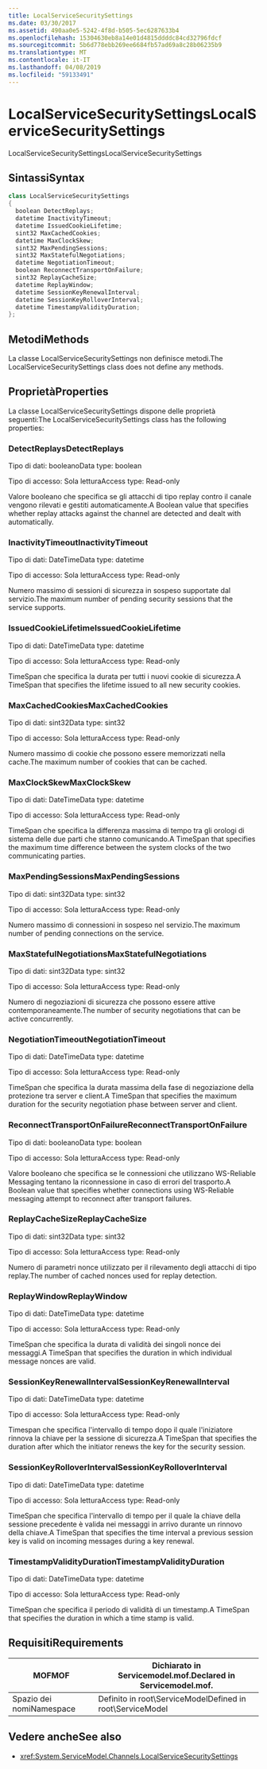 ```yaml
---
title: LocalServiceSecuritySettings
ms.date: 03/30/2017
ms.assetid: 490aa0e5-5242-4f8d-b505-5ec6287633b4
ms.openlocfilehash: 15304630eb8a14e01d4815ddddc84cd32796fdcf
ms.sourcegitcommit: 5b6d778ebb269ee6684fb57ad69a8c28b06235b9
ms.translationtype: MT
ms.contentlocale: it-IT
ms.lasthandoff: 04/08/2019
ms.locfileid: "59133491"
---
```

# <a name="localservicesecuritysettings"></a><span data-ttu-id="b7dda-102">LocalServiceSecuritySettings</span><span class="sxs-lookup"><span data-stu-id="b7dda-102">LocalServiceSecuritySettings</span></span>
<span data-ttu-id="b7dda-103">LocalServiceSecuritySettings</span><span class="sxs-lookup"><span data-stu-id="b7dda-103">LocalServiceSecuritySettings</span></span>  
  
## <a name="syntax"></a><span data-ttu-id="b7dda-104">Sintassi</span><span class="sxs-lookup"><span data-stu-id="b7dda-104">Syntax</span></span>  
  
```csharp
class LocalServiceSecuritySettings  
{  
  boolean DetectReplays;  
  datetime InactivityTimeout;  
  datetime IssuedCookieLifetime;  
  sint32 MaxCachedCookies;  
  datetime MaxClockSkew;  
  sint32 MaxPendingSessions;  
  sint32 MaxStatefulNegotiations;  
  datetime NegotiationTimeout;  
  boolean ReconnectTransportOnFailure;  
  sint32 ReplayCacheSize;  
  datetime ReplayWindow;  
  datetime SessionKeyRenewalInterval;  
  datetime SessionKeyRolloverInterval;  
  datetime TimestampValidityDuration;  
};  
```  
  
## <a name="methods"></a><span data-ttu-id="b7dda-105">Metodi</span><span class="sxs-lookup"><span data-stu-id="b7dda-105">Methods</span></span>  
 <span data-ttu-id="b7dda-106">La classe LocalServiceSecuritySettings non definisce metodi.</span><span class="sxs-lookup"><span data-stu-id="b7dda-106">The LocalServiceSecuritySettings class does not define any methods.</span></span>  
  
## <a name="properties"></a><span data-ttu-id="b7dda-107">Proprietà</span><span class="sxs-lookup"><span data-stu-id="b7dda-107">Properties</span></span>  
 <span data-ttu-id="b7dda-108">La classe LocalServiceSecuritySettings dispone delle proprietà seguenti:</span><span class="sxs-lookup"><span data-stu-id="b7dda-108">The LocalServiceSecuritySettings class has the following properties:</span></span>  
  
### <a name="detectreplays"></a><span data-ttu-id="b7dda-109">DetectReplays</span><span class="sxs-lookup"><span data-stu-id="b7dda-109">DetectReplays</span></span>  
 <span data-ttu-id="b7dda-110">Tipo di dati: booleano</span><span class="sxs-lookup"><span data-stu-id="b7dda-110">Data type: boolean</span></span>  
  
 <span data-ttu-id="b7dda-111">Tipo di accesso: Sola lettura</span><span class="sxs-lookup"><span data-stu-id="b7dda-111">Access type: Read-only</span></span>  
  
 <span data-ttu-id="b7dda-112">Valore booleano che specifica se gli attacchi di tipo replay contro il canale vengono rilevati e gestiti automaticamente.</span><span class="sxs-lookup"><span data-stu-id="b7dda-112">A Boolean value that specifies whether replay attacks against the channel are detected and dealt with automatically.</span></span>  
  
### <a name="inactivitytimeout"></a><span data-ttu-id="b7dda-113">InactivityTimeout</span><span class="sxs-lookup"><span data-stu-id="b7dda-113">InactivityTimeout</span></span>  
 <span data-ttu-id="b7dda-114">Tipo di dati: DateTime</span><span class="sxs-lookup"><span data-stu-id="b7dda-114">Data type: datetime</span></span>  
  
 <span data-ttu-id="b7dda-115">Tipo di accesso: Sola lettura</span><span class="sxs-lookup"><span data-stu-id="b7dda-115">Access type: Read-only</span></span>  
  
 <span data-ttu-id="b7dda-116">Numero massimo di sessioni di sicurezza in sospeso supportate dal servizio.</span><span class="sxs-lookup"><span data-stu-id="b7dda-116">The maximum number of pending security sessions that the service supports.</span></span>  
  
### <a name="issuedcookielifetime"></a><span data-ttu-id="b7dda-117">IssuedCookieLifetime</span><span class="sxs-lookup"><span data-stu-id="b7dda-117">IssuedCookieLifetime</span></span>  
 <span data-ttu-id="b7dda-118">Tipo di dati: DateTime</span><span class="sxs-lookup"><span data-stu-id="b7dda-118">Data type: datetime</span></span>  
  
 <span data-ttu-id="b7dda-119">Tipo di accesso: Sola lettura</span><span class="sxs-lookup"><span data-stu-id="b7dda-119">Access type: Read-only</span></span>  
  
 <span data-ttu-id="b7dda-120">TimeSpan che specifica la durata per tutti i nuovi cookie di sicurezza.</span><span class="sxs-lookup"><span data-stu-id="b7dda-120">A TimeSpan that specifies the lifetime issued to all new security cookies.</span></span>  
  
### <a name="maxcachedcookies"></a><span data-ttu-id="b7dda-121">MaxCachedCookies</span><span class="sxs-lookup"><span data-stu-id="b7dda-121">MaxCachedCookies</span></span>  
 <span data-ttu-id="b7dda-122">Tipo di dati: sint32</span><span class="sxs-lookup"><span data-stu-id="b7dda-122">Data type: sint32</span></span>  
  
 <span data-ttu-id="b7dda-123">Tipo di accesso: Sola lettura</span><span class="sxs-lookup"><span data-stu-id="b7dda-123">Access type: Read-only</span></span>  
  
 <span data-ttu-id="b7dda-124">Numero massimo di cookie che possono essere memorizzati nella cache.</span><span class="sxs-lookup"><span data-stu-id="b7dda-124">The maximum number of cookies that can be cached.</span></span>  
  
### <a name="maxclockskew"></a><span data-ttu-id="b7dda-125">MaxClockSkew</span><span class="sxs-lookup"><span data-stu-id="b7dda-125">MaxClockSkew</span></span>  
 <span data-ttu-id="b7dda-126">Tipo di dati: DateTime</span><span class="sxs-lookup"><span data-stu-id="b7dda-126">Data type: datetime</span></span>  
  
 <span data-ttu-id="b7dda-127">Tipo di accesso: Sola lettura</span><span class="sxs-lookup"><span data-stu-id="b7dda-127">Access type: Read-only</span></span>  
  
 <span data-ttu-id="b7dda-128">TimeSpan che specifica la differenza massima di tempo tra gli orologi di sistema delle due parti che stanno comunicando.</span><span class="sxs-lookup"><span data-stu-id="b7dda-128">A TimeSpan that specifies the maximum time difference between the system clocks of the two communicating parties.</span></span>  
  
### <a name="maxpendingsessions"></a><span data-ttu-id="b7dda-129">MaxPendingSessions</span><span class="sxs-lookup"><span data-stu-id="b7dda-129">MaxPendingSessions</span></span>  
 <span data-ttu-id="b7dda-130">Tipo di dati: sint32</span><span class="sxs-lookup"><span data-stu-id="b7dda-130">Data type: sint32</span></span>  
  
 <span data-ttu-id="b7dda-131">Tipo di accesso: Sola lettura</span><span class="sxs-lookup"><span data-stu-id="b7dda-131">Access type: Read-only</span></span>  
  
 <span data-ttu-id="b7dda-132">Numero massimo di connessioni in sospeso nel servizio.</span><span class="sxs-lookup"><span data-stu-id="b7dda-132">The maximum number of pending connections on the service.</span></span>  
  
### <a name="maxstatefulnegotiations"></a><span data-ttu-id="b7dda-133">MaxStatefulNegotiations</span><span class="sxs-lookup"><span data-stu-id="b7dda-133">MaxStatefulNegotiations</span></span>  
 <span data-ttu-id="b7dda-134">Tipo di dati: sint32</span><span class="sxs-lookup"><span data-stu-id="b7dda-134">Data type: sint32</span></span>  
  
 <span data-ttu-id="b7dda-135">Tipo di accesso: Sola lettura</span><span class="sxs-lookup"><span data-stu-id="b7dda-135">Access type: Read-only</span></span>  
  
 <span data-ttu-id="b7dda-136">Numero di negoziazioni di sicurezza che possono essere attive contemporaneamente.</span><span class="sxs-lookup"><span data-stu-id="b7dda-136">The number of security negotiations that can be active concurrently.</span></span>  
  
### <a name="negotiationtimeout"></a><span data-ttu-id="b7dda-137">NegotiationTimeout</span><span class="sxs-lookup"><span data-stu-id="b7dda-137">NegotiationTimeout</span></span>  
 <span data-ttu-id="b7dda-138">Tipo di dati: DateTime</span><span class="sxs-lookup"><span data-stu-id="b7dda-138">Data type: datetime</span></span>  
  
 <span data-ttu-id="b7dda-139">Tipo di accesso: Sola lettura</span><span class="sxs-lookup"><span data-stu-id="b7dda-139">Access type: Read-only</span></span>  
  
 <span data-ttu-id="b7dda-140">TimeSpan che specifica la durata massima della fase di negoziazione della protezione tra server e client.</span><span class="sxs-lookup"><span data-stu-id="b7dda-140">A TimeSpan that specifies the maximum duration for the security negotiation phase between server and client.</span></span>  
  
### <a name="reconnecttransportonfailure"></a><span data-ttu-id="b7dda-141">ReconnectTransportOnFailure</span><span class="sxs-lookup"><span data-stu-id="b7dda-141">ReconnectTransportOnFailure</span></span>  
 <span data-ttu-id="b7dda-142">Tipo di dati: booleano</span><span class="sxs-lookup"><span data-stu-id="b7dda-142">Data type: boolean</span></span>  
  
 <span data-ttu-id="b7dda-143">Tipo di accesso: Sola lettura</span><span class="sxs-lookup"><span data-stu-id="b7dda-143">Access type: Read-only</span></span>  
  
 <span data-ttu-id="b7dda-144">Valore booleano che specifica se le connessioni che utilizzano WS-Reliable Messaging tentano la riconnessione in caso di errori del trasporto.</span><span class="sxs-lookup"><span data-stu-id="b7dda-144">A Boolean value that specifies whether connections using WS-Reliable messaging attempt to reconnect after transport failures.</span></span>  
  
### <a name="replaycachesize"></a><span data-ttu-id="b7dda-145">ReplayCacheSize</span><span class="sxs-lookup"><span data-stu-id="b7dda-145">ReplayCacheSize</span></span>  
 <span data-ttu-id="b7dda-146">Tipo di dati: sint32</span><span class="sxs-lookup"><span data-stu-id="b7dda-146">Data type: sint32</span></span>  
  
 <span data-ttu-id="b7dda-147">Tipo di accesso: Sola lettura</span><span class="sxs-lookup"><span data-stu-id="b7dda-147">Access type: Read-only</span></span>  
  
 <span data-ttu-id="b7dda-148">Numero di parametri nonce utilizzato per il rilevamento degli attacchi di tipo replay.</span><span class="sxs-lookup"><span data-stu-id="b7dda-148">The number of cached nonces used for replay detection.</span></span>  
  
### <a name="replaywindow"></a><span data-ttu-id="b7dda-149">ReplayWindow</span><span class="sxs-lookup"><span data-stu-id="b7dda-149">ReplayWindow</span></span>  
 <span data-ttu-id="b7dda-150">Tipo di dati: DateTime</span><span class="sxs-lookup"><span data-stu-id="b7dda-150">Data type: datetime</span></span>  
  
 <span data-ttu-id="b7dda-151">Tipo di accesso: Sola lettura</span><span class="sxs-lookup"><span data-stu-id="b7dda-151">Access type: Read-only</span></span>  
  
 <span data-ttu-id="b7dda-152">TimeSpan che specifica la durata di validità dei singoli nonce dei messaggi.</span><span class="sxs-lookup"><span data-stu-id="b7dda-152">A TimeSpan that specifies the duration in which individual message nonces are valid.</span></span>  
  
### <a name="sessionkeyrenewalinterval"></a><span data-ttu-id="b7dda-153">SessionKeyRenewalInterval</span><span class="sxs-lookup"><span data-stu-id="b7dda-153">SessionKeyRenewalInterval</span></span>  
 <span data-ttu-id="b7dda-154">Tipo di dati: DateTime</span><span class="sxs-lookup"><span data-stu-id="b7dda-154">Data type: datetime</span></span>  
  
 <span data-ttu-id="b7dda-155">Tipo di accesso: Sola lettura</span><span class="sxs-lookup"><span data-stu-id="b7dda-155">Access type: Read-only</span></span>  
  
 <span data-ttu-id="b7dda-156">Timespan che specifica l'intervallo di tempo dopo il quale l'iniziatore rinnova la chiave per la sessione di sicurezza.</span><span class="sxs-lookup"><span data-stu-id="b7dda-156">A TimeSpan that specifies the duration after which the initiator renews the key for the security session.</span></span>  
  
### <a name="sessionkeyrolloverinterval"></a><span data-ttu-id="b7dda-157">SessionKeyRolloverInterval</span><span class="sxs-lookup"><span data-stu-id="b7dda-157">SessionKeyRolloverInterval</span></span>  
 <span data-ttu-id="b7dda-158">Tipo di dati: DateTime</span><span class="sxs-lookup"><span data-stu-id="b7dda-158">Data type: datetime</span></span>  
  
 <span data-ttu-id="b7dda-159">Tipo di accesso: Sola lettura</span><span class="sxs-lookup"><span data-stu-id="b7dda-159">Access type: Read-only</span></span>  
  
 <span data-ttu-id="b7dda-160">TimeSpan che specifica l'intervallo di tempo per il quale la chiave della sessione precedente è valida nei messaggi in arrivo durante un rinnovo della chiave.</span><span class="sxs-lookup"><span data-stu-id="b7dda-160">A TimeSpan that specifies the time interval a previous session key is valid on incoming messages during a key renewal.</span></span>  
  
### <a name="timestampvalidityduration"></a><span data-ttu-id="b7dda-161">TimestampValidityDuration</span><span class="sxs-lookup"><span data-stu-id="b7dda-161">TimestampValidityDuration</span></span>  
 <span data-ttu-id="b7dda-162">Tipo di dati: DateTime</span><span class="sxs-lookup"><span data-stu-id="b7dda-162">Data type: datetime</span></span>  
  
 <span data-ttu-id="b7dda-163">Tipo di accesso: Sola lettura</span><span class="sxs-lookup"><span data-stu-id="b7dda-163">Access type: Read-only</span></span>  
  
 <span data-ttu-id="b7dda-164">TimeSpan che specifica il periodo di validità di un timestamp.</span><span class="sxs-lookup"><span data-stu-id="b7dda-164">A TimeSpan that specifies the duration in which a time stamp is valid.</span></span>  
  
## <a name="requirements"></a><span data-ttu-id="b7dda-165">Requisiti</span><span class="sxs-lookup"><span data-stu-id="b7dda-165">Requirements</span></span>  
  
|<span data-ttu-id="b7dda-166">MOF</span><span class="sxs-lookup"><span data-stu-id="b7dda-166">MOF</span></span>|<span data-ttu-id="b7dda-167">Dichiarato in Servicemodel.mof.</span><span class="sxs-lookup"><span data-stu-id="b7dda-167">Declared in Servicemodel.mof.</span></span>|  
|---------|-----------------------------------|  
|<span data-ttu-id="b7dda-168">Spazio dei nomi</span><span class="sxs-lookup"><span data-stu-id="b7dda-168">Namespace</span></span>|<span data-ttu-id="b7dda-169">Definito in root\ServiceModel</span><span class="sxs-lookup"><span data-stu-id="b7dda-169">Defined in root\ServiceModel</span></span>|  
  
## <a name="see-also"></a><span data-ttu-id="b7dda-170">Vedere anche</span><span class="sxs-lookup"><span data-stu-id="b7dda-170">See also</span></span>

- <xref:System.ServiceModel.Channels.LocalServiceSecuritySettings>
